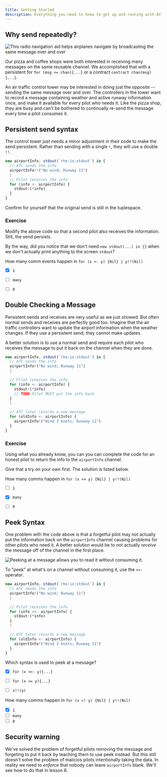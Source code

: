 ```yaml
---
title: Getting Started
description: Everything you need to know to get up and running with Atlaskit
---
```


## Why send repeatedly?
 
![This radio navigation aid helps airplanes navigate by broadcasting the same message over and over](./images/send-peek-broadcasting.png)

Our pizza and coffee shops were both interested in receiving many messages on the same reusable channel. We accomplished that with a persistent for `for (msg <= chan){...}` or a contract `contract chan(msg){...}`.

An air traffic control tower may be interested in doing just the opposite -- sending the same message over and over. The controllers in the tower want to record a message containing weather and active runway information once, and make it available for every pilot who needs it. Like the pizza shop, they are busy and can't be bothered to continually re-send the message every time a pilot consumes it.



## Persistent send syntax

The control tower just needs a minor adjustment in their code to make the send persistent. Rather than sending with a single `!`, they will use a double `!!`.

```javascript
new airportInfo, stdout(`rho:io:stdout`) in {
  // ATC sends the info
  airportInfo!!("No wind; Runway 11")
  |
  // Pilot receives the info
  for (info <- airportInfo) {
    stdout!(*info)
  }
}
```

Confirm for yourself that the original send is still in the tuplespace.

### Exercise
Modify the above code so that a second pilot also receives the information. Still, the send persists.

By the way, did you notice that we don't need `new stdout(...) in {}` when we don't actually print anything to the screen `stdout`?

How many comm events happen in `for (x <- y) {Nil} | y!!(Nil)`
- [x] `1`
- [ ] `many`
- [ ] `0`


## Double Checking a Message

Persistent sends and receives are very useful as we just showed. But often normal sends and receives are perfectly good too. Imagine that the air traffic controllers want to update the airport information when the weather changes. If they use a persistent send, they cannot make updates.

A better solution is to use a normal send and require each pilot who receives the message to put it back on the channel when they are done.

```javascript
new airportInfo, stdout(`rho:io:stdout`) in {
  // ATC sends the info
  airportInfo!("No wind; Runway 11")
  |

  // Pilot receives the info
  for (info <- airportInfo) {
    stdout!(*info)
    // TODO Pilot MUST put the info back
  }
  |

  // ATC later records a new message
  for (oldInfo <- airportInfo) {
    airportInfo!("Wind 3 knots; Runway 11")
  }
}
```

### Exercise
Using what you already know, you can you can complete the code for an honest pilot to return the info to the `airportInfo` channel.

Give that a try on your own first. The solution is listed below.


How many comms happen in `for (x <= y) {Nil} | y!!(Nil)`
- [ ] `1`
- [x] `many`
- [ ] `0`



## Peek Syntax
One problem with the code above is that a forgetful pilot may not actually put the information back on the `airportInfo` channel causing problems for other pilots who need it. A better solution would be to not actually _receive_ the message off of the channel in the first place.

![Peeking at a message allows you to read it without consuming it.](./images/send-peek-letterPeek.png)

To "peek" at what's on a channel without consuming it, use the `<<-` operator.

```javascript
new airportInfo, stdout(`rho:io:stdout`) in {
  // ATC sends the info
  airportInfo!("No wind; Runway 11")
  |

  // Pilot receives the info
  for (info <<- airportInfo) {
    stdout!(*info)
  }
  |

  // ATC later records a new message
  for (oldInfo <- airportInfo) {
    airportInfo!("Wind 3 knots; Runway 11")
  }
}
```


Which syntax is used to peek at a message?
- [x] `for (x <<- y){...}`
- [ ] `for (x <= y){...}`
- [ ] `x!!(y)`



How many comms happen in `for (x <! y) {Nil} | y!!(Nil)`
- [x] `1`
- [ ] `many`
- [ ] `0`

## Security warning
We've solved the problem of forgetful pilots removing the message and forgeting to put it back by teaching them to use peek instead. But this still doesn't solve the problem of malicios pilots intentionally taking the data. In reality we need to _enforce_ that nobody can leave `airportInfo` blank. We'll see how to do that in lesson 6.
